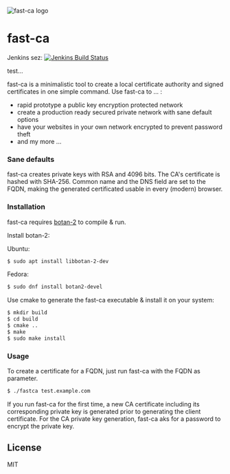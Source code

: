 ![fast-ca logo](https://wille.io/fast-ca.png)
# fast-ca

Jenkins sez: [![Jenkins Build Status](https://wille.io/jenkins/job/fast-ca/badge/icon)](https://wille.io/jenkins/job/fast-ca/)

test...

fast-ca is a minimalistic tool to create a local certificate authority and signed certificates in one simple command.
Use fast-ca to ... :

  - rapid prototype a public key encryption protected network
  - create a production ready secured private network with sane default options
  - have your websites in your own network encrypted to prevent password theft
  - and my more ...

### Sane defaults

fast-ca creates private keys with RSA and 4096 bits. The CA's certificate is hashed with SHA-256.
Common name and the DNS field are set to the FQDN, making the generated certificated usable in every (modern) browser.

### Installation

fast-ca requires [botan-2](https://botan.randombit.net/) to compile & run.

Install botan-2:

Ubuntu:
```sh
$ sudo apt install libbotan-2-dev
```

Fedora:
```sh
$ sudo dnf install botan2-devel
```


Use cmake to generate the fast-ca executable & install it on your system:

```sh
$ mkdir build
$ cd build
$ cmake ..
$ make
$ sudo make install
```

### Usage

To create a certificate for a FQDN, just run fast-ca with the FQDN as parameter.

```sh
$ ./fastca test.example.com
```

If you run fast-ca for the first time, a new CA certificate including its corresponding private key is generated prior to generating the client certificate. For the CA private key generation, fast-ca aks for a password to encrypt the private key.

License
----

MIT

